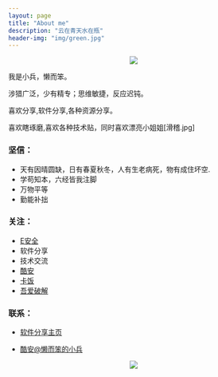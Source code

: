 ```yaml
---
layout: page
title: "About me"
description: "云在青天水在瓶"
header-img: "img/green.jpg"
---
```



<center>
    <p><img src="http://img2.touxiang.cn/file/20160125/93e998bc10a9f02b91dea30d1ed6d4bf.jpg" align="center"></p>
</center>  

我是小兵，懒而笨。  

涉猎广泛，少有精专；思维敏捷，反应迟钝。

喜欢分享,软件分享,各种资源分享。

喜欢瞎琢磨,喜欢各种技术贴，同时喜欢漂亮小姐姐[滑稽.jpg]
  
### 坚信： 

- 天有因晴圆缺，日有春夏秋冬，人有生老病死，物有成住坏空.
- 学苟知本，六经皆我注脚 
- 万物平等
- 勤能补拙

### 关注： 

- [E安全](https://www.easyaq.com/)
- 软件分享
- 技术交流  
- [酷安](https://www.coolapk.com/)
- [卡饭](http://bbs.kafan.cn/)
- [吾爱破解](http://www.52pojie.cn/)

### 联系： 

- [软件分享主页](http://xiaobing211314.ys168.com/)

- [酷安@懒而笨的小兵](https://www.coolapk.com/u/849427)





<center>
    <p><img src="http://easyread.ph.126.net/b9Bigob7TjH6GXgBDnrj2Q==/7916967505106579244.gif" align="center"></p>
</center>






